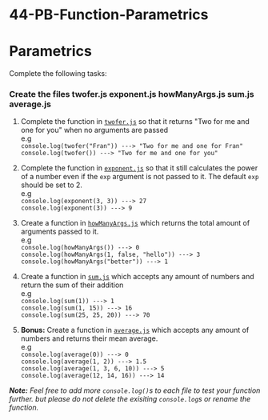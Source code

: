 # 44-PB-Function-Parametrics

# Parametrics

Complete the following tasks:
### Create the files twofer.js exponent.js howManyArgs.js sum.js average.js

1. Complete the function in [`twofer.js`](./twofer.js) so that it returns "Two for me and one for you" when no arguments are passed\
e.g\
`console.log(twofer("Fran")) ---> "Two for me and one for Fran" ` \
`console.log(twofer()) ---> "Two for me and one for you" `
    
1. Complete the function in [`exponent.js`](./exponent.js) so that it still calculates the power of a 
number even if the `exp` argument is not passed to it. The default `exp` should be set to 2.\
e.g\
`console.log(exponent(3, 3)) ---> 27 `\
`console.log(exponent(3)) ---> 9`

1. Create a function in [`howManyArgs.js`](./howManyArgs.js) which returns the total amount of arguments passed to it.\
e.g\
`console.log(howManyArgs()) ---> 0 `\
`console.log(howManyArgs(1, false, "hello")) ---> 3` \
`console.log(howManyArgs("better")) ---> 1`

1. Create a function in [`sum.js`](./sum.js) which accepts any amount of numbers and return the sum of their addition\
e.g\
`console.log(sum(1)) ---> 1`\
 `console.log(sum(1, 15)) ---> 16`\
`console.log(sum(25, 25, 20)) ---> 70`

1. **Bonus:** Create a function in [`average.js`](./average.js) which accepts any amount of numbers and returns their mean average.\
e.g\
`console.log(average(0)) ---> 0`\
`console.log(average(1, 2)) ---> 1.5`\
`console.log(average(1, 3, 6, 10)) ---> 5`\
`console.log(average(12, 14, 16)) ---> 14`

_**Note:** Feel free to add more `console.log()`s to each file to test your function further. but please do not delete the exisiting `console.log`s or rename the function._

